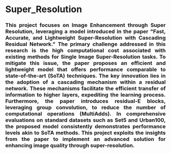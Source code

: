 # Super_Resolution

<h3 align="justify">This project focuses on Image Enhancement through Super Resolution, leveraging a model introduced in the paper "Fast, Accurate, and Lightweight Super-Resolution with Cascading Residual Network." The primary challenge addressed in this research is the high computational cost associated with existing methods for Single Image Super-Resolution tasks. To mitigate this issue, the paper proposes an efficient and lightweight model that offers performance comparable to state-of-the-art (SoTA) techniques. The key innovation lies in the adoption of a cascading mechanism within a residual network. These mechanisms facilitate the efficient transfer of information to higher layers, expediting the learning process. Furthermore, the paper introduces residual-E blocks, leveraging group convolution, to reduce the number of computational operations (MultiAdds). In comprehensive evaluations on standard datasets such as Set5 and Urban100, the proposed model consistently demonstrates performance levels akin to SoTA methods. This project exploits the insights from the paper to implement an advanced solution for enhancing image quality through super-resolution.</h3>
